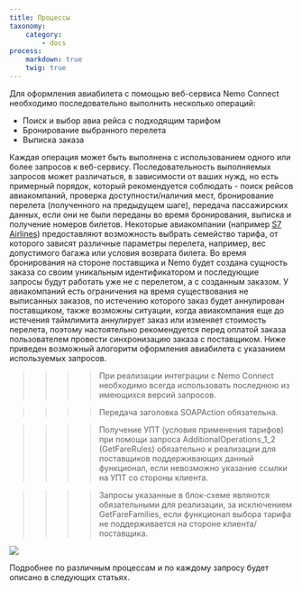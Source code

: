 ```yaml
---
title: Процессы
taxonomy:
    category:
        - docs
process:
    markdown: true
    twig: true
---
```


Для оформления авиабилета с помощью веб-сервиса Nemo Connect необходимо последовательно выполнить несколько операций:

- Поиск и выбор авиа рейса с подходящим тарифом
- Бронирование выбранного перелета
- Выписка заказа

Каждая операция может быть выполнена с использованием одного или более запросов к веб-сервису. Последовательность выполняемых запросов может различаться, в зависимости от ваших нужд, но есть примерный порядок, который рекомендуется соблюдать - поиск рейсов авиакомпаний, проверка доступности/наличия мест, бронирование перелета (полученного на предыдущем шаге), передача пассажирских данных, если они не были переданы во время бронирования, выписка и получение номеров билетов. Некоторые авиакомпании (например [S7 Airlines](https://www.s7.ru/info/fares.dot)) предоставляют возможность выбрать семейство тарифа, от которого зависят различные параметры перелета, например, вес допустимого багажа или условия возврата билета. Во время бронирования на стороне поставщика и Nemo будет создана сущность заказа со своим уникальным идентификатором и последующие запросы будут работать уже не с перелетом, а с созданным заказом. У авиакомпаний есть ограничения на время существования не выписанных заказов, по истечению которого заказ будет аннулирован поставщиком, также возможны ситуации, когда авиакомпания еще до истечения таймлимита аннулирует заказ или изменяет стоимость перелета, поэтому настоятельно рекомендуется перед оплатой заказа пользователем провести синхронизацию заказа с поставщиком. Ниже приведен возможный алогоритм оформления авиабилета с указанием используемых запросов.

>>>> При реализации интеграции с Nemo Connect необходимо всегда использовать последнюю из имеющихся версий запросов.

>>>> Передача заголовка SOAPAction обязательна.

>>>> Получение УПТ (условия применения тарифов) при помощи запроса AdditionalOperations_1_2 (GetFareRules) обязательно к реализации для поставщиков поддерживающих данный функционал, если невозможно указание ссылки на УПТ со стороны клиента. 

>>>> Запросы указанные в блок-схеме являются обязательными для реализации, за исключением GetFareFamilies, если функционал выбора тарифа не поддерживается на стороне клиента/поставщика.

![](https://www.planttext.com/api/plantuml/svg/ZLFBJjj05DtxAqPPuUnW6HP0aSAoKdciaAAHFP0HneaSis45X88Gg2-fsrRyWOa8c43INxZpHprt1jUMWGfBrbWpSnxttElbGIgJz60_yhmM_QOPvUQO9eB-qDWSqPWUiPvWUxGT2twQpKPZNSaaw7RcEmkDHhEvw7bwHym1N448iCpercxTWTDkZEa9xuCv1kE8Ce4bmtbkJbbWoHTfLyLWkgNCzuHmVXxDq9m3DgMSnYzOQXpE97jS2KETwbuieuzzbKZ-71IEdqlvLy_ScahRCb5jkQyZhGQ-Aqj50mKtKwx7zrGSwXqEwHjDp8aPKePASxg7_1dalzOZoxRZz_gm7bQ2z416-b2r8xtRJVto0bIWP6-viqyRgf_eGCUxpcYBlaDunX7P5Ta-n_NIKxNk3xtUdcFiB1IzRD4ra5FpkM2iLdXJR9OyPiWYCzkDZ4Rc0eX9HOXrDlkXJ1MhbJfsP7uop5m9g_9acsmRxT84AVlcdh_gYF8tHWRwziv_g35MLpYmMS4v0Z9V5a60BjVwpgG_p2L0zi_0sDADxKWbK2voGmTxgXAanK7W0TvgRIb1MpqTEc09-WLUPpYh9ywGLHa7Ak8m2uZrxAPp6Il-vRy0)

Подробнее по различным процессам и по каждому запросу будет описано в следующих статьях.
